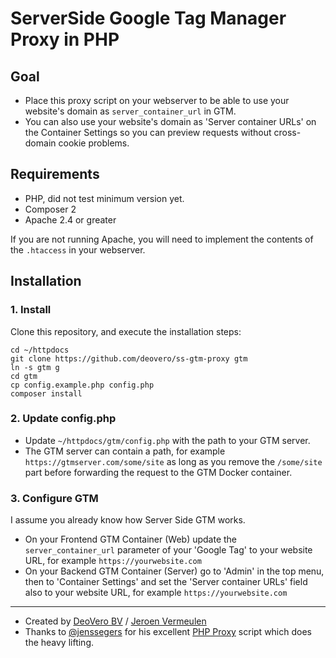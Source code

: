 # ServerSide Google Tag Manager Proxy in PHP

## Goal 

- Place this proxy script on your webserver to be able to use your website's domain as `server_container_url` in GTM.
- You can also use your website's domain as 'Server container URLs' on the Container Settings so you can preview requests without cross-domain cookie problems.

## Requirements

- PHP, did not test minimum version yet.
- Composer 2
- Apache 2.4 or greater

If you are not running Apache, you will need to implement the contents of the `.htaccess` in your webserver.

## Installation

### 1. Install
Clone this repository, and execute the installation steps:
```
cd ~/httpdocs
git clone https://github.com/deovero/ss-gtm-proxy gtm
ln -s gtm g
cd gtm
cp config.example.php config.php
composer install
```

### 2. Update config.php
- Update `~/httpdocs/gtm/config.php` with the path to your GTM server.
- The GTM server can contain a path, for example `https://gtmserver.com/some/site` as long as you remove the `/some/site` part before forwarding the request to the GTM Docker container.

### 3. Configure GTM
I assume you already know how Server Side GTM works.
- On your Frontend GTM Container (Web) update the `server_container_url` parameter of your 'Google Tag' to your website URL, for example `https://yourwebsite.com`
- On your Backend GTM Container (Server) go to 'Admin' in the top menu, then to 'Container Settings' and set the 'Server container URLs' field also to your website URL, for example `https://yourwebsite.com`

------
- Created by [DeoVero BV](https://deovero.com) / [Jeroen Vermeulen](https://www.linkedin.com/in/jeroenvermeuleneu/)
- Thanks to [@jenssegers](https://www.linkedin.com/in/jenssegers/) for his excellent [PHP Proxy](https://github.com/jenssegers/php-proxy) script which does the heavy lifting.
